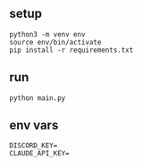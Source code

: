 ## setup
```
python3 -m venv env
source env/bin/activate
pip install -r requirements.txt
```

## run
```
python main.py
```

## env vars
```
DISCORD_KEY=
CLAUDE_API_KEY=
```
